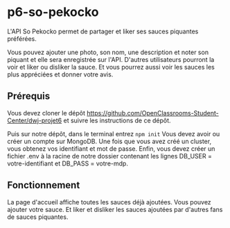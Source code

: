 # p6-so-pekocko
L'API So Pekocko permet de partager et liker ses sauces piquantes préférées.

Vous pouvez ajouter une photo, son nom, une description et noter son piquant et elle sera enregistrée sur l'API. D'autres utilisateurs pourront la voir et liker ou disliker la sauce. Et vous pourrez aussi voir les sauces les plus appréciées et donner votre avis. 

## Prérequis
Vous devez cloner le dépôt https://github.com/OpenClassrooms-Student-Center/dwj-projet6 et suivre les instructions de ce dépôt.

Puis sur notre dépôt, dans le terminal entrez `npm init`
Vous devez avoir ou créer un compte sur MongoDB. Une fois que vous avez créé un cluster, vous obtenez vos identifiant et mot de passe.
Enfin, vous devez créer un fichier .env à la racine de notre dossier contenant les lignes DB_USER = votre-identifiant et DB_PASS = votre-mdp.

## Fonctionnement
La page d'accueil affiche toutes les sauces déjà ajoutées. Vous pouvez ajouter votre sauce. Et liker et disliker les sauces ajoutées par d'autres fans de sauces piquantes.
